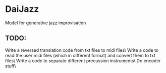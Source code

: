# DaiJazz
Model for generative jazz improvisation

## TODO:
Write a reversed translation code from txt files to midi files\\
Write a code to read the user midi files (which in different format) and convert them to txt files\\
Write a code to separate different precussion instruments\\
Do encoder stuff\\
